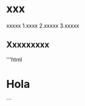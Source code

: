 # xxx


xxxxx
1.xxxx
2.xxxxx
3.xxxxx







## Xxxxxxxxx


'''html
<html>
  <body>
    <h1>Hola</h1>
  </body>
</html>
```
